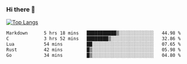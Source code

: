 ### Hi there 👋

<!--
**3Xpl0it3r/3Xpl0it3r** is a ✨ _special_ ✨ repository because its `README.md` (this file) appears on your GitHub profile.

Here are some ideas to get you started:

- 🔭 I’m currently working on ...
- 🌱 I’m currently learning ...
- 👯 I’m looking to collaborate on ...
- 🤔 I’m looking for help with ...
- 💬 Ask me about ...
- 📫 How to reach me: ...
- 😄 Pronouns: ...
- ⚡ Fun fact: ...
-->


[![Top Langs](https://github-readme-stats.vercel.app/api/top-langs/?username=3Xpl0it3r&layout=compact)](https://github.com/3Xpl0it3r/3Xpl0it3r)

<!--START_SECTION:waka-->

```txt
Markdown      5 hrs 18 mins   ███████████▒░░░░░░░░░░░░░   44.98 %
C             3 hrs 52 mins   ████████▒░░░░░░░░░░░░░░░░   32.86 %
Lua           54 mins         ██░░░░░░░░░░░░░░░░░░░░░░░   07.65 %
Rust          42 mins         █▒░░░░░░░░░░░░░░░░░░░░░░░   05.98 %
Go            34 mins         █▒░░░░░░░░░░░░░░░░░░░░░░░   04.80 %
```

<!--END_SECTION:waka-->
